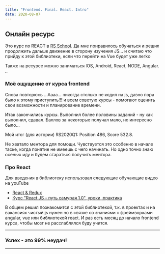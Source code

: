 ```yaml
---
title: "Frontend. Final. React. Intro"
date: 2020-08-07
---
```


## Онлайн ресурс

Это курс по REACT в [RS School](https://rs.school/). Да мне понравилось обучаться и решил продолжить дальше движение в сторону изучения JS... и считаю что прийду к этой библиотеки, если что перейти на Vue будет уже легkо

Также на ресурсе можно заниматься IOS, Android, React, NODE, Angular.
..

### Моё ощущение от курса frontend

Снова повторюсь ...Аааа... никогда столько не кодил на js, давно пора было к этому приступить!!! и всем советую курсы - помогают оценить свои возможности и планирование времени.

Итак закончились курсы. Выполнил более половины заданий - ну как выполнил, сдавал. Баллов за некоторые получал мало, но интересно было...

Мой итог (для истории)
RS2020Q1: Position 486, Score 532.8.

Не хватало ментора для помощи. Чувствуется это особенно в начале таске, когда понятие не имеешь с чего начинать. Но одно точно знаю осенью иду и будем стараться получить ментора.

### Про React

Для введения в библиотеку использовал следующие обучающие видео на youTube

* [React & Redux](https://www.youtube.com/playlist?list=PLNkWIWHIRwME_Gv2vlWAR6TfeSXylYfw4)
* [Курс "React JS - путь самурая 1.0", уроки, практика](https://www.youtube.com/playlist?list=PLcvhF2Wqh7DNVy1OCUpG3i5lyxyBWhGZ8)

В общем решил познакомится с этой библиотекой, т.к. в проектах и на вакансиях чистый js нужен но в связке со знаниями с фреймворками angular, vue или библиотекой react. И раз есть месяц до начало frontend курса, чтобы мозг не расслаблялся буду учится.

---

### Успех - это 99% неудач!

---
